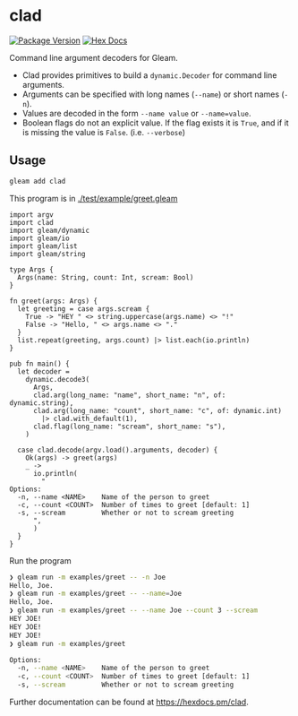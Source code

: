 # clad


[![Package Version](https://img.shields.io/hexpm/v/clad)](https://hex.pm/packages/clad)
[![Hex Docs](https://img.shields.io/badge/hex-docs-ffaff3)](https://hexdocs.pm/clad/)


Command line argument decoders for Gleam.

- Clad provides primitives to build a `dynamic.Decoder` for command line arguments.
- Arguments can be specified with long names (`--name`) or short names (`-n`).
- Values are decoded in the form `--name value` or `--name=value`.
- Boolean flags do not an explicit value. If the flag exists it is `True`, and if it is missing the value is `False`. (i.e. `--verbose`)


## Usage

```sh
gleam add clad
```

This program is in [./test/example/greet.gleam](./test/example/greet.gleam)

```gleam
import argv
import clad
import gleam/dynamic
import gleam/io
import gleam/list
import gleam/string

type Args {
  Args(name: String, count: Int, scream: Bool)
}

fn greet(args: Args) {
  let greeting = case args.scream {
    True -> "HEY " <> string.uppercase(args.name) <> "!"
    False -> "Hello, " <> args.name <> "."
  }
  list.repeat(greeting, args.count) |> list.each(io.println)
}

pub fn main() {
  let decoder =
    dynamic.decode3(
      Args,
      clad.arg(long_name: "name", short_name: "n", of: dynamic.string),
      clad.arg(long_name: "count", short_name: "c", of: dynamic.int)
        |> clad.with_default(1),
      clad.flag(long_name: "scream", short_name: "s"),
    )

  case clad.decode(argv.load().arguments, decoder) {
    Ok(args) -> greet(args)
    _ ->
      io.println(
        "
Options:
  -n, --name <NAME>    Name of the person to greet
  -c, --count <COUNT>  Number of times to greet [default: 1]
  -s, --scream         Whether or not to scream greeting
      ",
      )
  }
}
```

Run the program

```sh
❯ gleam run -m examples/greet -- -n Joe
Hello, Joe.
❯ gleam run -m examples/greet -- --name=Joe
Hello, Joe.
❯ gleam run -m examples/greet -- --name Joe --count 3 --scream
HEY JOE!
HEY JOE!
HEY JOE!
❯ gleam run -m examples/greet

Options:
  -n, --name <NAME>    Name of the person to greet
  -c, --count <COUNT>  Number of times to greet [default: 1]
  -s, --scream         Whether or not to scream greeting
```

Further documentation can be found at <https://hexdocs.pm/clad>.
